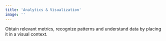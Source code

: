 ```yaml
---
title: 'Analytics & Visualization'
image: ''
---
```


Obtain relevant metrics, recognize patterns and understand data by placing it in a visual context.
